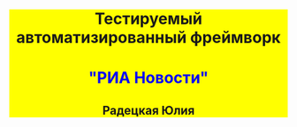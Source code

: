 <div style="text-align: center;">
<h1>Тестируемый автоматизированный фреймворк</h1>
<h1 style="color: blue;">"РИА Новости"</h1>
<h2>Радецкая Юлия</h2>
</div>

<style>
div{
background-color: yellow;
}
</style>
